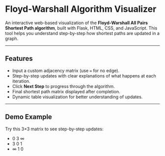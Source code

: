 # Floyd-Warshall Algorithm Visualizer

An interactive web-based visualization of the **Floyd-Warshall All Pairs Shortest Path algorithm**, built with Flask, HTML, CSS, and JavaScript. This tool helps you understand step-by-step how shortest paths are updated in a graph.

---

## Features

- Input a custom adjacency matrix (use `∞` for no edge).  
- Step-by-step updates with clear explanations of what happens at each iteration.  
- Click **Next Step** to progress through the algorithm.  
- Final shortest path matrix displayed after completion.  
- Dynamic table visualization for better understanding of updates.  

---

## Demo Example

Try this 3×3 matrix to see step-by-step updates:

- 0 3 ∞
- 3 0 1
- ∞ 1 0

  

